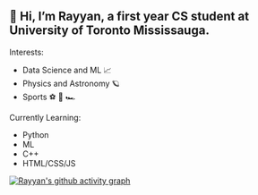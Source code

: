 ## 👋 Hi, I’m Rayyan, a first year CS student at University of Toronto Mississauga.

Interests:
- Data Science and ML 📈
- Physics and Astronomy 🪐
- Sports ⚽ 🏀 🏎️

Currently Learning:
- Python
- ML
- C++
- HTML/CSS/JS

[![Rayyan's github activity graph](https://activity-graph.herokuapp.com/graph?username=rayyanaamir22&custom_title=Stats&theme=nightowl&hide_border=true)](https://github.com/rayyanaamir22/github-readme-activity-graph)

<!---
rayyanaamir22/rayyanaamir22 is a ✨ special ✨ repository because its `README.md` (this file) appears on your GitHub profile.
You can click the Preview link to take a look at your changes.
--->
